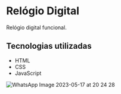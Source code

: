 # Relógio Digital

Relógio digital funcional.

## Tecnologias utilizadas
 
 - HTML
 - CSS
 - JavaScript

![WhatsApp Image 2023-05-17 at 20 24 28](https://github.com/Mateussnts/frontend-noob-to-pro/assets/40031501/a713c0ae-7fa0-4505-bda7-1d16da6631e7)
